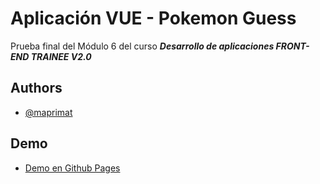 # Aplicación VUE - Pokemon Guess

Prueba final del Módulo 6 del curso _**Desarrollo de aplicaciones FRONT-END TRAINEE V2.0**_
## Authors

- [@maprimat](https://www.github.com/maprimat)


## Demo

- [Demo en Github Pages](xD)

